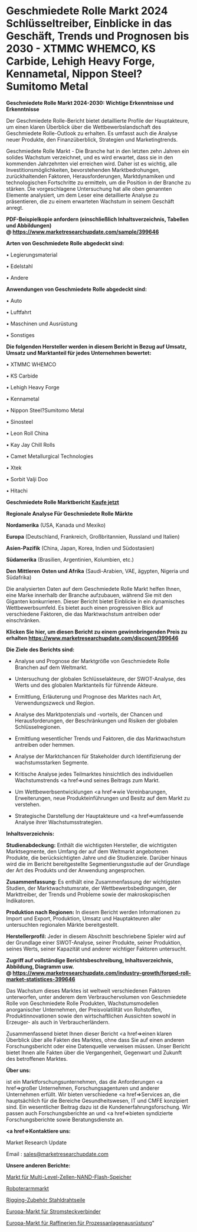 # Geschmiedete Rolle Markt 2024 Schlüsseltreiber, Einblicke in das Geschäft, Trends und Prognosen bis 2030 - XTMMC WHEMCO, KS Carbide, Lehigh Heavy Forge, Kennametal, Nippon Steel?Sumitomo Metal

<strong>Geschmiedete Rolle Markt 2024-2030: Wichtige Erkenntnisse und Erkenntnisse</strong>

Der Geschmiedete Rolle-Bericht bietet detaillierte Profile der Hauptakteure, um einen klaren Überblick über die Wettbewerbslandschaft des Geschmiedete Rolle-Outlook zu erhalten. Es umfasst auch die Analyse neuer Produkte, den Finanzüberblick, Strategien und Marketingtrends.

Geschmiedete Rolle Markt - Die Branche hat in den letzten zehn Jahren ein solides Wachstum verzeichnet, und es wird erwartet, dass sie in den kommenden Jahrzehnten viel erreichen wird. Daher ist es wichtig, alle Investitionsmöglichkeiten, bevorstehenden Marktbedrohungen, zurückhaltenden Faktoren, Herausforderungen, Marktdynamiken und technologischen Fortschritte zu ermitteln, um die Position in der Branche zu stärken. Die vorgeschlagene Untersuchung hat alle oben genannten Elemente analysiert, um dem Leser eine detaillierte Analyse zu präsentieren, die zu einem erwarteten Wachstum in seinem Geschäft anregt.

<strong><b>PDF-Beispielkopie anfordern (einschließlich Inhaltsverzeichnis, Tabellen und Abbildungen) @ </b></strong><strong><a href=https://www.marketresearchupdate.com/sample/399646><strong>https://www.marketresearchupdate.com/sample/399646</u></a></strong></strong>

<strong>Arten von Geschmiedete Rolle abgedeckt sind:</strong>

• Legierungsmaterial

• Edelstahl

• Andere

<strong>Anwendungen von Geschmiedete Rolle abgedeckt sind:</strong>

• Auto

• Luftfahrt

• Maschinen und Ausrüstung

• Sonstiges

<strong>Die folgenden Hersteller werden in diesem Bericht in Bezug auf Umsatz, Umsatz und Marktanteil für jedes Unternehmen bewertet:</strong>

• XTMMC WHEMCO

• KS Carbide

• Lehigh Heavy Forge

• Kennametal

• Nippon Steel?Sumitomo Metal

• Sinosteel

• Leon Roll China

• Kay Jay Chill Rolls

• Camet Metallurgical Technologies

• Xtek

• Sorbit Valji Doo

• Hitachi

<strong>Geschmiedete Rolle Marktbericht <a href=https://www.marketresearchupdate.com/buynow/399646>Kaufe jetzt</a></strong>

<strong>Regionale Analyse Für Geschmiedete Rolle Märkte</strong>

<strong>Nordamerika</strong> (USA, Kanada und Mexiko)

<strong>Europa</strong> (Deutschland, Frankreich, Großbritannien, Russland und Italien)

<strong>Asien-Pazifik</strong> (China, Japan, Korea, Indien und Südostasien)

<strong>Südamerika</strong> (Brasilien, Argentinien, Kolumbien, etc.)

<strong>Den Mittleren</strong> <strong>Osten und Afrika</strong> (Saudi-Arabien, VAE, ägypten, Nigeria und Südafrika)

Die analysierten Daten auf dem Geschmiedete Rolle Markt helfen Ihnen, eine Marke innerhalb der Branche aufzubauen, während Sie mit den Giganten konkurrieren. Dieser Bericht bietet Einblicke in ein dynamisches Wettbewerbsumfeld. Es bietet auch einen progressiven Blick auf verschiedene Faktoren, die das Marktwachstum antreiben oder einschränken.

<strong>Klicken Sie hier, um diesen Bericht zu einem gewinnbringenden Preis zu erhalten
</strong><strong><a href=https://www.marketresearchupdate.com/discount/399646>https://www.marketresearchupdate.com/discount/399646</b></u></strong></a>

<strong>Die Ziele des Berichts sind:</strong>

- Analyse und Prognose der Marktgröße von Geschmiedete Rolle Branchen auf dem Weltmarkt.

- Untersuchung der globalen Schlüsselakteure, der SWOT-Analyse, des Werts und des globalen Marktanteils für führende Akteure.

- Ermittlung, Erläuterung und Prognose des Marktes nach Art, Verwendungszweck und Region.

- Analyse des Marktpotenzials und -vorteils, der Chancen und Herausforderungen, der Beschränkungen und Risiken der globalen Schlüsselregionen.

- Ermittlung wesentlicher Trends und Faktoren, die das Marktwachstum antreiben oder hemmen.

- Analyse der Marktchancen für Stakeholder durch Identifizierung der wachstumsstarken Segmente.

- Kritische Analyse jedes Teilmarktes hinsichtlich des individuellen Wachstumstrends <a href=>und</a> seines Beitrags zum Markt.

- Um Wettbewerbsentwicklungen <a href=>wie</a> Vereinbarungen, Erweiterungen, neue Produkteinführungen und Besitz auf dem Markt zu verstehen.

- Strategische Darstellung der Hauptakteure und <a href=>umfas</a>sende Analyse ihrer Wachstumsstrategien.

<strong>Inhaltsverzeichnis:</strong>

<strong>Studienabdeckung:</strong> Enthält die wichtigsten Hersteller, die wichtigsten Marktsegmente, den Umfang der auf dem Weltmarkt angebotenen Produkte, die berücksichtigten Jahre und die Studienziele. Darüber hinaus wird die im Bericht bereitgestellte Segmentierungsstudie auf der Grundlage der Art des Produkts und der Anwendung angesprochen.

<strong>Zusammenfassung:</strong> Es enthält eine Zusammenfassung der wichtigsten Studien, der Marktwachstumsrate, der Wettbewerbsbedingungen, der Markttreiber, der Trends und Probleme sowie der makroskopischen Indikatoren.

<strong>Produktion nach Regionen:</strong> In diesem Bericht werden Informationen zu Import und Export, Produktion, Umsatz und Hauptakteuren aller untersuchten regionalen Märkte bereitgestellt.

<strong>Herstellerprofil:</strong> Jeder in diesem Abschnitt beschriebene Spieler wird auf der Grundlage einer SWOT-Analyse, seiner Produkte, seiner Produktion, seines Werts, seiner Kapazität und anderer wichtiger Faktoren untersucht.

<strong><b>Zugriff auf vollständige Berichtsbeschreibung, Inhaltsverzeichnis, Abbildung, Diagramm usw. @ </b></strong><strong><a href=https://www.marketresearchupdate.com/industry-growth/forged-roll-market-statistices-399646>https://www.marketresearchupdate.com/industry-growth/forged-roll-market-statistices-399646</a></strong>

Das Wachstum dieses Marktes ist weltweit verschiedenen Faktoren unterworfen, unter anderem dem Verbrauchervolumen von Geschmiedete Rolle von Geschmiedete Rolle Produkten, Wachstumsmodellen anorganischer Unternehmen, der Preisvolatilität von Rohstoffen, Produktinnovationen sowie den wirtschaftlichen Aussichten sowohl in Erzeuger- als auch in Verbraucherländern.

Zusammenfassend bietet Ihnen dieser Bericht <a href=>einen</a> klaren Überblick über alle Fakten des Marktes, ohne dass Sie auf einen anderen Forschungsbericht oder eine Datenquelle verweisen müssen. Unser Bericht bietet Ihnen alle Fakten über die Vergangenheit, Gegenwart und Zukunft des betroffenen Marktes.

<strong>Über uns:</strong>

 ist ein Marktforschungsunternehmen, das die Anforderungen <a href=>großer</a> Unternehmen, Forschungsagenturen und anderer Unternehmen erfüllt. Wir bieten verschiedene <a href=>Services</a> an, die hauptsächlich für die Bereiche Gesundheitswesen, IT und CMFE konzipiert sind. Ein wesentlicher Beitrag dazu ist die Kundenerfahrungsforschung. Wir passen auch Forschungsberichte an und <a href=>bieten</a> syndizierte Forschungsberichte sowie Beratungsdienste an.

<strong><a href=>Kontaktiere uns:</a></strong>

Market Research Update

Email : sales@marketresearchupdate.com

<strong>Unsere anderen Berichte:</strong>

<a href=https://www.linkedin.com/pulse/multi-level-cell-nand-flash-memory-market-202-what-factors>Markt für Multi-Level-Zellen-NAND-Flash-Speicher</a>

<a href=https://www.linkedin.com/pulse/robot-arm-market-size-analysis-leading-manufacturers-application>Roboterarmmarkt</a>

<a href=https://www.linkedin.com/pulse/rigging-accessories-steel-wire-ropes>Rigging-Zubehör Stahldrahtseile</a>

<a href=https://www.linkedin.com/pulse/europe-power-connector-market-2023-challenges>Europa-Markt für Stromsteckverbinder</a>

<a href=https://www.linkedin.com/pulse/europe-process-plant-equipment-refineries-market>Europa-Markt für Raffinerien für Prozessanlagenausrüstung</a>"
